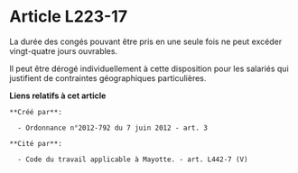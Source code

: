 # Article L223-17

La durée des congés pouvant être pris en une seule fois ne peut excéder vingt-quatre jours ouvrables.

Il peut être dérogé individuellement à cette disposition pour les salariés qui justifient de contraintes géographiques
particulières.

**Liens relatifs à cet article**

	**Créé par**:

	  - Ordonnance n°2012-792 du 7 juin 2012 - art. 3

	**Cité par**:

	  - Code du travail applicable à Mayotte. - art. L442-7 (V)
